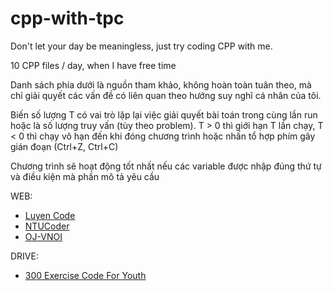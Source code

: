 # cpp-with-tpc
Don't let your day be meaningless, just try coding CPP with me.

10 CPP files / day, when I have free time

Danh sách phía dưới là nguồn tham khảo, không hoàn toàn tuân theo, mà chỉ giải quyết các vấn đề có liên quan theo hướng suy nghĩ cá nhân của tôi.

Biến số lượng T có vai trò lặp lại việc giải quyết bài toán trong cùng lần run hoặc là số lượng truy vấn (tùy theo problem). T > 0 thì giới hạn T lần chạy, T < 0 thì chạy vô hạn đến khi đóng chương trình hoặc nhấn tổ hợp phím gây gián đoạn (Ctrl+Z, Ctrl+C)

Chương trình sẽ hoạt động tốt nhất nếu các variable được nhập đúng thứ tự và điều kiện mà phần mô tả yêu cầu

WEB:
- [Luyen Code](https://luyencode.net)
- [NTUCoder](https://thptchuyen.ntucoder.net)
- [OJ-VNOI](https://oj.vnoi.info)

DRIVE:
- [300 Exercise Code For Youth](https://drive.google.com/file/d/1pbDj3u8VYD3H0v-lSiFSNqFc43PBzds8/view?usp=sharing)

